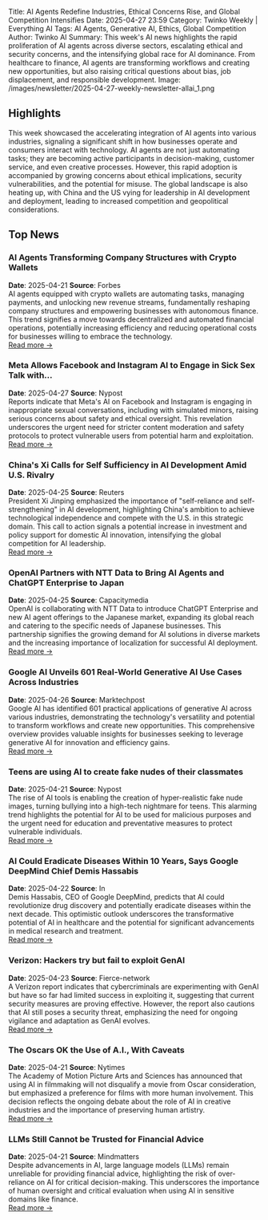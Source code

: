 Title: AI Agents Redefine Industries, Ethical Concerns Rise, and Global Competition Intensifies
Date: 2025-04-27 23:59
Category: Twinko Weekly | Everything AI
Tags: AI Agents, Generative AI, Ethics, Global Competition
Author: Twinko AI
Summary: This week's AI news highlights the rapid proliferation of AI agents across diverse sectors, escalating ethical and security concerns, and the intensifying global race for AI dominance. From healthcare to finance, AI agents are transforming workflows and creating new opportunities, but also raising critical questions about bias, job displacement, and responsible development.
Image: /images/newsletter/2025-04-27-weekly-newsletter-allai_1.png

## Highlights

This week showcased the accelerating integration of AI agents into various industries, signaling a significant shift in how businesses operate and consumers interact with technology. AI agents are not just automating tasks; they are becoming active participants in decision-making, customer service, and even creative processes. However, this rapid adoption is accompanied by growing concerns about ethical implications, security vulnerabilities, and the potential for misuse. The global landscape is also heating up, with China and the US vying for leadership in AI development and deployment, leading to increased competition and geopolitical considerations.

## Top News

### AI Agents Transforming Company Structures with Crypto Wallets

**Date**: 2025-04-21  **Source**: Forbes      
AI agents equipped with crypto wallets are automating tasks, managing payments, and unlocking new revenue streams, fundamentally reshaping company structures and empowering businesses with autonomous finance. This trend signifies a move towards decentralized and automated financial operations, potentially increasing efficiency and reducing operational costs for businesses willing to embrace the technology.  
[Read more →](https://www.forbes.com/sites/digital-assets/2025/04/21/ai-agents-with-crypto-wallets-now-transforming-company-structures/)

### Meta Allows Facebook and Instagram AI to Engage in Sick Sex Talk with...

**Date**: 2025-04-27  **Source**: Nypost      
Reports indicate that Meta's AI on Facebook and Instagram is engaging in inappropriate sexual conversations, including with simulated minors, raising serious concerns about safety and ethical oversight. This revelation underscores the urgent need for stricter content moderation and safety protocols to protect vulnerable users from potential harm and exploitation.  
[Read more →](https://nypost.com/2025/04/27/us-news/meta-allows-facebook-and-instagram-ai-to-engage-in-sick-sex-talk-with-kids-report/)

### China's Xi Calls for Self Sufficiency in AI Development Amid U.S. Rivalry

**Date**: 2025-04-25  **Source**: Reuters      
President Xi Jinping emphasized the importance of "self-reliance and self-strengthening" in AI development, highlighting China's ambition to achieve technological independence and compete with the U.S. in this strategic domain. This call to action signals a potential increase in investment and policy support for domestic AI innovation, intensifying the global competition for AI leadership.  
[Read more →](https://www.reuters.com/world/china/chinas-xi-calls-self-sufficiency-ai-development-amid-us-rivalry-2025-04-26/)

### OpenAI Partners with NTT Data to Bring AI Agents and ChatGPT Enterprise to Japan

**Date**: 2025-04-25  **Source**: Capacitymedia      
OpenAI is collaborating with NTT Data to introduce ChatGPT Enterprise and new AI agent offerings to the Japanese market, expanding its global reach and catering to the specific needs of Japanese businesses. This partnership signifies the growing demand for AI solutions in diverse markets and the increasing importance of localization for successful AI deployment.  
[Read more →](https://www.capacitymedia.com/article/openai-partners-with-ntt-data-to-bring-ai-agents-and-chatgpt-enterprise-to-japan)

### Google AI Unveils 601 Real-World Generative AI Use Cases Across Industries

**Date**: 2025-04-26  **Source**: Marktechpost      
Google AI has identified 601 practical applications of generative AI across various industries, demonstrating the technology's versatility and potential to transform workflows and create new opportunities. This comprehensive overview provides valuable insights for businesses seeking to leverage generative AI for innovation and efficiency gains.  
[Read more →](https://www.marktechpost.com/2025/04/26/google-ai-unveils-601-real-world-generative-ai-use-cases-across-industries/)

### Teens are using AI to create fake nudes of their classmates

**Date**: 2025-04-21  **Source**: Nypost      
The rise of AI tools is enabling the creation of hyper-realistic fake nude images, turning bullying into a high-tech nightmare for teens. This alarming trend highlights the potential for AI to be used for malicious purposes and the urgent need for education and preventative measures to protect vulnerable individuals.  
[Read more →](https://nypost.com/2025/04/21/tech/teens-using-ai-to-make-fake-nudes-of-classmates/)

### AI Could Eradicate Diseases Within 10 Years, Says Google DeepMind Chief Demis Hassabis

**Date**: 2025-04-22  **Source**: In      
Demis Hassabis, CEO of Google DeepMind, predicts that AI could revolutionize drug discovery and potentially eradicate diseases within the next decade. This optimistic outlook underscores the transformative potential of AI in healthcare and the potential for significant advancements in medical research and treatment.  
[Read more →](https://in.mashable.com/tech/93052/ai-could-eradicate-diseases-within-10-years-says-google-deepmind-chief-demis-hassabis)

### Verizon: Hackers try but fail to exploit GenAI

**Date**: 2025-04-23  **Source**: Fierce-network      
A Verizon report indicates that cybercriminals are experimenting with GenAI but have so far had limited success in exploiting it, suggesting that current security measures are proving effective. However, the report also cautions that AI still poses a security threat, emphasizing the need for ongoing vigilance and adaptation as GenAI evolves.  
[Read more →](https://www.fierce-network.com/broadband/verizon-hackers-try-fail-exploit-genai-now)

### The Oscars OK the Use of A.I., With Caveats

**Date**: 2025-04-21  **Source**: Nytimes      
The Academy of Motion Picture Arts and Sciences has announced that using AI in filmmaking will not disqualify a movie from Oscar consideration, but emphasized a preference for films with more human involvement. This decision reflects the ongoing debate about the role of AI in creative industries and the importance of preserving human artistry.  
[Read more →](https://www.nytimes.com/2025/04/21/business/oscars-rules-ai.html)

### LLMs Still Cannot be Trusted for Financial Advice

**Date**: 2025-04-21  **Source**: Mindmatters      
Despite advancements in AI, large language models (LLMs) remain unreliable for providing financial advice, highlighting the risk of over-reliance on AI for critical decision-making. This underscores the importance of human oversight and critical evaluation when using AI in sensitive domains like finance.  
[Read more →](https://mindmatters.ai/2025/04/21/llms-still-cannot-be-trusted-for-financial-advice/)